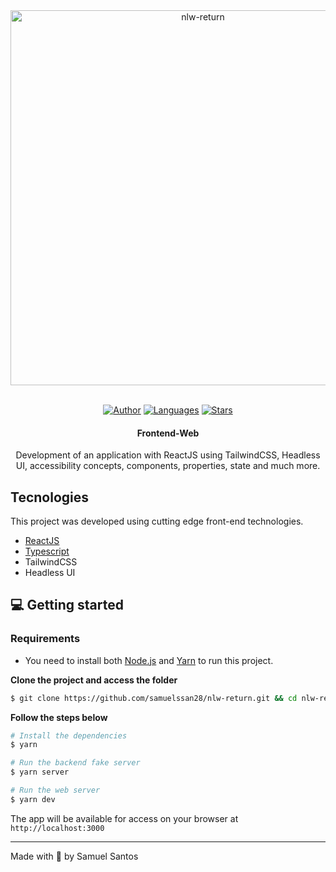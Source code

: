 
<div align="center">
  <img src="https://i.imgur.com/iJJJutO.png" alt="nlw-return" width="600px">
  
  <br/>
   <br/>

[![Author](https://img.shields.io/badge/author-samuelssan28-8257E5?style=flat-square)](https://github.com/samuelssan28)
[![Languages](https://img.shields.io/github/languages/count/samuelssan28/nlw-return?color=%238257E5&style=flat-square)](#)
[![Stars](https://img.shields.io/github/stars/samuelssan28/nlw-return?color=8257E5&style=flat-square)](https://github.com/samuelssan28/nlw-return/stargazers)

</div>

<h4 align="center">
  Frontend-Web
</h4>

<p align="center">
  Development of an application with ReactJS using TailwindCSS, Headless UI, accessibility concepts, components, properties, state and much more.
</p>


## Tecnologies
This project was developed using cutting edge front-end technologies.

- [ReactJS](https://reactjs.org/)
- [Typescript](https://www.typescriptlang.org/)
- TailwindCSS
- Headless UI

## 💻 Getting started

### Requirements

- You need to install both [Node.js](https://nodejs.org/en/download/) and [Yarn](https://yarnpkg.com/) to run this project.

**Clone the project and access the folder**

```bash
$ git clone https://github.com/samuelssan28/nlw-return.git && cd nlw-return
```

**Follow the steps below**

```bash
# Install the dependencies
$ yarn

# Run the backend fake server
$ yarn server

# Run the web server
$ yarn dev
```

The app will be available for access on your browser at `http://localhost:3000`


---

Made with 💜 by Samuel Santos 
